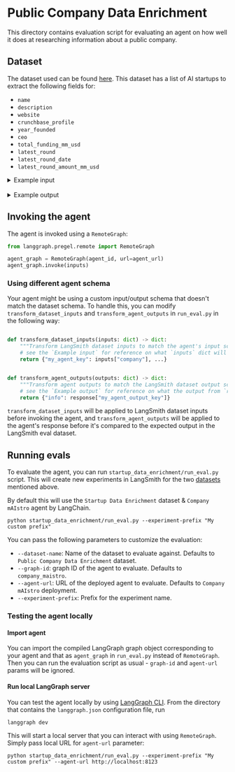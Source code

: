 # Public Company Data Enrichment

This directory contains evaluation script for evaluating an agent on how well it does at researching information about a public company.

## Dataset

The dataset used can be found [here](https://smith.langchain.com/public/afabd12a-62fa-4c09-b083-6b1742b4cc3a/d). This dataset has a list of AI startups to extract the following fields for:
  - `name`
  - `description`
  - `website`
  - `crunchbase_profile`
  - `year_founded`
  - `ceo`
  - `total_funding_mm_usd`
  - `latest_round`
  - `latest_round_date`
  - `latest_round_amount_mm_usd`

<details>
<summary>Example input</summary>


  ```json
  {
    "company": "LangChain",
    "extraction_schema": {
      "type": "object",
      "title": "company_info",
      "required": [
        "name",
        "description",
        "website",
        "crunchbase_profile",
        "year_founded",
        "ceo",
        "total_funding_mm_usd",
        "latest_round",
        "latest_round_date",
        "latest_round_amount_mm_usd"
      ],
      "properties": {
        "ceo": {
          "type": "string",
          "description": "Name of the company's CEO"
        },
        "name": {
          "type": "string",
          "description": "Official company name"
        },
        "website": {
          "type": "string",
          "format": "uri",
          "description": "Company's official website URL"
        },
        "description": {
          "type": "string",
          "description": "Brief description of the company and its activities"
        },
        "latest_round": {
          "type": "string",
          "description": "Type of the most recent funding round (e.g., Series A, Seed, etc.)"
        },
        "year_founded": {
          "type": "integer",
          "minimum": 1800,
          "description": "Year when the company was founded"
        },
        "latest_round_date": {
          "type": "string",
          "format": "date",
          "description": "Date of the most recent funding round (YYYY-MM-DD)"
        },
        "crunchbase_profile": {
          "type": "string",
          "format": "uri",
          "description": "Company's Crunchbase profile URL"
        },
        "total_funding_mm_usd": {
          "type": "number",
          "minimum": 0,
          "description": "Total funding raised in millions of USD"
        },
        "latest_round_amount_mm_usd": {
          "type": "number",
          "minimum": 0,
          "description": "Amount raised in the most recent funding round in millions of USD"
        }
      },
      "description": "Company information"
    }
  } 
  ```
</details>
<br>
<details>
<summary>Example output</summary>

  ```json
  {
    "info": {
        "ceo": "Harrison Chase",
        "name": "LangChain, Inc.",
        "website": "https://www.langchain.com",
        "description": "LangChain helps developers to build applications powered by large language models (LLMs). It provides tools and frameworks to integrate LLMs with external data sources and APIs, facilitating the creation of advanced AI applications.",
        "latest_round": "Series A",
        "year_founded": 2022,
        "latest_round_date": "2024-02-15",
        "crunchbase_profile": "https://www.crunchbase.com/organization/langchain",
        "total_funding_mm_usd": 35,
        "latest_round_amount_mm_usd": 25
    }
  }
  ```
</details>

## Invoking the agent

The agent is invoked using a `RemoteGraph`:

```python
from langgraph.pregel.remote import RemoteGraph

agent_graph = RemoteGraph(agent_id, url=agent_url)
agent_graph.invoke(inputs)
```

### Using different agent schema

Your agent might be using a custom input/output schema that doesn't match the dataset schema. To handle this, you can modify `transform_dataset_inputs` and `transform_agent_outputs` in `run_eval.py` in the following way:

```python

def transform_dataset_inputs(inputs: dict) -> dict:
    """Transform LangSmith dataset inputs to match the agent's input schema before invoking the agent."""
    # see the `Example input` for reference on what `inputs` dict will look like
    return {"my_agent_key": inputs["company"], ...}


def transform_agent_outputs(outputs: dict) -> dict:
    """Transform agent outputs to match the LangSmith dataset output schema."""
    # see the `Example output` for reference on what the output from `run_agent` would look like
    return {"info": response["my_agent_output_key"]}
```

`transform_dataset_inputs` will be applied to LangSmith dataset inputs before invoking the agent, and `transform_agent_outputs` will be applied to the agent's response before it's compared to the expected output in the LangSmith eval dataset.

## Running evals

To evaluate the agent, you can run `startup_data_enrichment/run_eval.py` script. This will create new experiments in LangSmith for the two [datasets](#datasets) mentioned above.

By default this will use the `Startup Data Enrichment` dataset & `Company mAIstro` agent by LangChain.

```shell
python startup_data_enrichment/run_eval.py --experiment-prefix "My custom prefix"
```

You can pass the following parameters to customize the evaluation:

- `--dataset-name`: Name of the dataset to evaluate against. Defaults to `Public Company Data Enrichment` dataset.
- `--graph-id`: graph ID of the agent to evaluate. Defaults to `company_maistro`.
- `--agent-url`: URL of the deployed agent to evaluate. Defaults to `Company mAIstro` deployment.
- `--experiment-prefix`: Prefix for the experiment name.

### Testing the agent locally

#### Import agent

You can import the compiled LangGraph graph object corresponding to your agent and that as `agent_graph` in `run_eval.py` instead of `RemoteGraph`. Then you can run the evaluation script as usual - `graph-id` and `agent-url` params will be ignored.

#### Run local LangGraph server

You can test the agent locally by using [LangGraph CLI](https://langchain-ai.github.io/langgraph/tutorials/langgraph-platform/local-server/#launch-langgraph-server). From the directory that contains the `langgraph.json` configuration file, run

```shell
langgraph dev
```

This will start a local server that you can interact with using `RemoteGraph`. Simply pass local URL for `agent-url` parameter:

```shell
python startup_data_enrichment/run_eval.py --experiment-prefix "My custom prefix" --agent-url http://localhost:8123
```